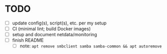 # TODO

- [ ] update config(s), script(s), etc. per my setup
- [ ] CI (minimal lint; build Docker images)
- [ ] setup and document netdata/monitoring
- [ ] finish README
	- [ ] note: `apt remove smbclient samba samba-common && apt autoremove`
